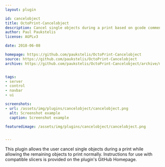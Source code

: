 ```yaml
---
layout: plugin

id: cancelobject
title: OctoPrint-Cancelobject
description: Cancel single objects during a print based on gcode comment lines
author: Paul Paukstelis
license: AGPLv3

date: 2018-06-08

homepage: https://github.com/paukstelis/OctoPrint-Cancelobject
source: https://github.com/paukstelis/OctoPrint-Cancelobject
archive: https://github.com/paukstelis/OctoPrint-Cancelobject/archive/master.zip


tags:
- server
- control
- navbar
- ui

screenshots:
- url: /assets/img/plugins/cancelobject/cancelobject.png
  alt: Screenshot example
  caption: Screenshot example

featuredimage: /assets/img/plugins/cancelobject/cancelobject.png


---
```


This plugin allows the user cancel single objects during a print while
allowing the remaining objects to print normally. Instructions for use with compatible slicers
is provided on the plugin's GitHub Homepage.